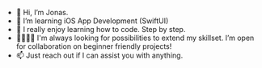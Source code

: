 - 👋 Hi, I’m Jonas.
- 👀 I’m learning iOS App Development (SwiftUI)
- 🌱 I really enjoy learning how to code. Step by step.
- 🫱🏾‍🫲🏼 I'm always looking for possibilities to extend my skillset. I’m open for collaboration on beginner friendly projects!
- 📫 Just reach out if I can assist you with anything.

<!---
jonasclick/jonasclick is a ✨ special ✨ repository because its `README.md` (this file) appears on your GitHub profile.
You can click the Preview link to take a look at your changes.
--->
